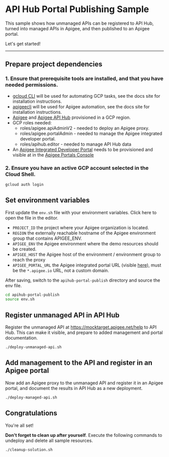 # API Hub Portal Publishing Sample

This sample shows how unmanaged APIs can be registered to API Hub, turned into managed APIs in Apigee, and then published to an Apigee portal.

Let's get started!

---

## Prepare project dependencies

### 1. Ensure that prerequisite tools are installed, and that you have needed permissions.

- [gcloud CLI](https://cloud.google.com/sdk/docs/install) will be used for automating GCP tasks, see the docs site for installation instructions.
- [apigeecli](https://github.com/apigee/apigeecli) will be used for Apigee automation, see the docs site for installation instructions.
- [Apigee](https://cloud.google.com/apigee/docs/api-platform/get-started/provisioning-intro) and [Apigee API Hub](https://cloud.google.com/apigee/docs/apihub/what-is-api-hub) provisioned in a GCP region.
- GCP roles needed:
  - roles/apigee.apiAdminV2 - needed to deploy an Apigee proxy.
  - roles/apigee.portalAdmin - needed to manage the Apigee integrated developer portal.
  - roles/apihub.editor - needed to manage API Hub data
- An [Apigee Integrated Developer Portal](https://cloud.google.com/apigee/docs/api-platform/publish/portal/build-integrated-portal) needs to be provisioned and visible at in the [Apigee Portals Console](https://console.cloud.google.com/apigee/portals)

### 2. Ensure you have an active GCP account selected in the Cloud Shell.

```sh
gcloud auth login
```

## Set environment variables

First update the `env.sh` file with your environment variables. Click <walkthrough-editor-open-file filePath="apihub-portal-publish/env.sh">here</walkthrough-editor-open-file> to open the file in the editor.

* `PROJECT_ID` the project where your Apigee organization is located.
* `REGION` the externally reachable hostname of the Apigee environment group that contains APIGEE_ENV.
* `APIGEE_ENV` the Apigee environment where the demo resources should be created.
* `APIGEE_HOST` the Apigee host of the environment / environment group to reach the proxy
* `APIGEE_PORTAL_URL` the Apigee integrated portal URL (visible [here](https://console.cloud.google.com/apigee/portals)), must be the `*.apigee.io` URL, not a custom domain.

After saving, switch to the `apihub-portal-publish` directory and source the env file.

```sh
cd apihub-portal-publish
source env.sh
```

## Register unmanaged API in API Hub

Register the unmanaged API at https://mocktarget.apigee.net/help to API Hub. This can make it visible, and prepare to added management and portal documentation.

```sh
./deploy-unmanaged-api.sh
```

## Add management to the API and register in an Apigee portal

Now add an Apigee proxy to the unmanaged API and register it in an Apigee portal, and document the results in API Hub as a new deployment.

```sh
./deploy-managed-api.sh
```

## Congratulations

<walkthrough-conclusion-trophy></walkthrough-conclusion-trophy>

You're all set!

**Don't forget to clean up after yourself**. Execute the following commands to undeploy and delete all sample resources.

```sh
./cleanup-solution.sh
```

